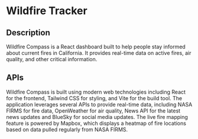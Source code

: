 # Wildfire Tracker
## Description
Wildfire Compass is a React dashboard built to help people stay informed about current fires in California. It provides real-time data on active fires, air quality, and other critical information. 

## APIs
Wildfire Compass is built using modern web technologies including React for the frontend, Tailwind CSS for styling, and Vite for the build tool. The application leverages several APIs to provide real-time data, including NASA FIRMS for fire data, OpenWeather for air quality, News API for the latest news updates and BlueSky for social media updates. The live fire mapping feature is powered by Mapbox, which displays a heatmap of fire locations based on data pulled regularly from NASA FIRMS. 

